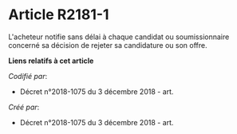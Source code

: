 # Article R2181-1

L'acheteur notifie sans délai à chaque candidat ou soumissionnaire concerné sa décision de rejeter sa candidature ou son
offre.

**Liens relatifs à cet article**

_Codifié par_:

  - Décret n°2018-1075 du 3 décembre 2018 - art.

_Créé par_:

  - Décret n°2018-1075 du 3 décembre 2018 - art.
